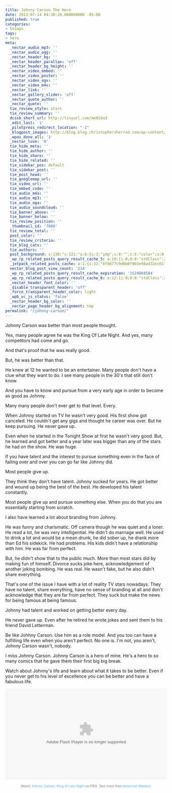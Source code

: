 ```yaml
---
title: Johnny Carson The Hero
date: 2013-07-14 04:30:20.000000000 -05:00
published: true
categories:
- Essays
tags:
- hero
meta:
  _nectar_audio_mp3: ''
  _nectar_audio_ogg: ''
  _nectar_header_bg: ''
  _nectar_header_parallax: 'off'
  _nectar_header_bg_height: ''
  _nectar_video_embed: ''
  _nectar_video_poster: ''
  _nectar_video_ogv: ''
  _nectar_video_m4v: ''
  _nectar_link: ''
  _nectar_gallery_slider: 'off'
  _nectar_quote_author: ''
  _nectar_quote: ''
  tie_review_style: stars
  tie_review_summary: ''
  dcssb_short_url: http://tinyurl.com/me82da3
  _edit_last: '1'
  _pilotpress_redirect_location: "-1"
  _blogpost_images: http://blog.blog.christophersherrod.com/wp-content/uploads/images/video1.jpg
  _wpas_done_all: '1'
  _nectar_love: '0'
  tie_hide_meta: ''
  tie_hide_author: ''
  tie_hide_share: ''
  tie_hide_related: ''
  tie_sidebar_pos: default
  tie_sidebar_post: ''
  tie_post_head: ''
  tie_googlemap_url: ''
  tie_video_url: ''
  tie_embed_code: ''
  tie_audio_m4a: ''
  tie_audio_mp3: ''
  tie_audio_oga: ''
  tie_audio_soundcloud: ''
  tie_banner_above: ''
  tie_banner_below: ''
  tie_review_position: ''
  _thumbnail_id: '7008'
  tie_review_total: ''
  post_color: ''
  tie_review_criteria: ''
  tie_blog_cats: ''
  tie_authors: ''
  post_background: s:130:"s:121:"a:6:{s:3:"img";s:0:"";s:5:"color";s:0:"";s:6:"repeat";s:0:"";s:10:"attachment";s:0:"";s:3:"hor";s:0:"";s:3:"ver";s:0:"";}";";
  _wp_rp_related_posts_query_result_cache_5: a:10:{i:0;O:8:"stdClass":2:{s:7:"post_id";s:4:"6684";s:5:"score";s:17:"61.78831094479156";}i:1;O:8:"stdClass":2:{s:7:"post_id";s:4:"6806";s:5:"score";s:17:"60.65092493353415";}i:2;O:8:"stdClass":2:{s:7:"post_id";s:2:"61";s:5:"score";s:17:"60.65092493353415";}i:3;O:8:"stdClass":2:{s:7:"post_id";s:4:"6939";s:5:"score";s:17:"34.85021835560739";}i:4;O:8:"stdClass":2:{s:7:"post_id";s:4:"6757";s:5:"score";s:17:"34.85021835560739";}i:5;O:8:"stdClass":2:{s:7:"post_id";s:4:"6862";s:5:"score";s:17:"33.71283234434997";}i:6;O:8:"stdClass":2:{s:7:"post_id";s:4:"6776";s:5:"score";s:18:"28.094026953624976";}i:7;O:8:"stdClass":2:{s:7:"post_id";s:2:"89";s:5:"score";s:18:"10.798082071858385";}i:8;O:8:"stdClass":2:{s:7:"post_id";s:2:"18";s:5:"score";s:18:"10.798082071858385";}i:9;O:8:"stdClass":2:{s:7:"post_id";s:2:"30";s:5:"score";s:16:"9.66069606060097";}}
  _jetpack_related_posts_cache: a:1:{s:32:"8f6677c9d6b0f903e98ad32ec61f8deb";a:2:{s:7:"expires";i:1506998540;s:7:"payload";a:3:{i:0;a:1:{s:2:"id";i:655;}i:1;a:1:{s:2:"id";i:287;}i:2;a:1:{s:2:"id";i:1207;}}}}
  nectar_blog_post_view_count: '214'
  _wp_rp_related_posts_query_result_cache_expiration: '1524884584'
  _wp_rp_related_posts_query_result_cache_6: a:12:{i:0;O:8:"stdClass":2:{s:7:"post_id";s:4:"6806";s:5:"score";s:18:"109.48741069144799";}i:1;O:8:"stdClass":2:{s:7:"post_id";s:2:"61";s:5:"score";s:18:"109.48741069144799";}i:2;O:8:"stdClass":2:{s:7:"post_id";s:4:"4580";s:5:"score";s:18:"106.61058996690221";}i:3;O:8:"stdClass":2:{s:7:"post_id";s:4:"6939";s:5:"score";s:17:"58.75263951485812";}i:4;O:8:"stdClass":2:{s:7:"post_id";s:4:"6757";s:5:"score";s:17:"58.75263951485812";}i:5;O:8:"stdClass":2:{s:7:"post_id";s:4:"6862";s:5:"score";s:16:"57.3802824924823";}i:6;O:8:"stdClass":2:{s:7:"post_id";s:4:"6776";s:5:"score";s:18:"47.819236345561585";}i:7;O:8:"stdClass":2:{s:7:"post_id";s:3:"193";s:5:"score";s:18:"23.530547059494246";}i:8;O:8:"stdClass":2:{s:7:"post_id";s:3:"356";s:5:"score";s:17:"21.13768483663295";}i:9;O:8:"stdClass":2:{s:7:"post_id";s:4:"1453";s:5:"score";s:18:"18.114446657278638";}i:10;O:8:"stdClass":2:{s:7:"post_id";s:4:"1347";s:5:"score";s:18:"18.114446657278638";}i:11;O:8:"stdClass":2:{s:7:"post_id";s:4:"8295";s:5:"score";s:18:"16.938873327449226";}}
  _nectar_header_font_color: ''
  _disable_transparent_header: 'off'
  _force_transparent_header_color: light
  _wpb_vc_js_status: 'false'
  _nectar_header_bg_color: ''
  _nectar_page_header_bg_alignment: top
permalink: "/johnny-carson/"
---
```

<p>Johnny Carson was better than most people thought.</p>
<p>Yes, many people agree he was the King Of Late Night. And yes, many competitors had come and go.</p>
<p>And that's proof that he was really good.</p>
<p>But, he was better than that.</p>
<p>He knew at 12 he wanted to be an entertainer. Many people don't have a clue what they want to do. I see many people in the 30's that still don't know.</p>
<p>And you have to know and pursue from a very early age in order to become as good as Johnny.</p>
<p>Many many people don't ever get to that level. Every.</p>
<p>When Johnny started on TV he wasn't very good. His first show got canceled. He couldn't get any gigs and thought he career was over. But he keep pursuing. He never gave up.</p>
<p>Even when he started in the Tonight Show at first he wasn't very good. But, he learned and got better and a year later was bigger than any of the stars he had on the show. He was huge.</p>
<p>If you have talent and the interest to pursue something even in the face of failing over and over you can go far like Johnny did.</p>
<p>Most people give up.</p>
<p>They think they don't have talent. Johnny sucked for years. He got better and wound up being the best of the best. He developed his talent constantly.</p>
<p>Most people give up and pursue something else. When you do that you are essentially starting from scratch.</p>
<p>I also have learned a lot about branding from Johnny.</p>
<p>He was funny and charismatic. Off camera though he was quiet and a loner. He read a lot, he was very intelligential. He didn't do marriage well. He used to drink a lot and would be a mean drunk, he did sober up, he drank more than Ed his sidekick. He had problems. His kids didn't have a relationship with him. He was far from perfect.</p>
<p>But, he didn't show that to the public much. More than most stars did by making fun of himself. Divorce sucks joke here, acknowledgement of another joking bombing. He was real. He wasn't fake, but he also didn't share everything.</p>
<p>That's one of the issue I have with a lot of reality TV stars nowadays. They have no talent, share everything, have no sense of branding at all and don't acknowledge that they are far from perfect. They suck but make the news for being famous at being famous.</p>
<p>Johnny had talent and worked on getting better every day.</p>
<p>He never gave up. Even after he retired he wrote jokes and sent them to his friend David Letterman.</p>
<p>Be like Johhny Carson. Use him as a role model. And you too can have a fulfilling life even when you aren't perfect. No one is. I'm not, you aren't, Johnny Carson wasn't, nobody.</p>
<p>I miss Johnny Carson. Johnny Carson is a hero of mine. He's a hero to so many comics that he gave them their first big big break.</p>
<p>Watch about Johnny's life and learn about what it takes to be better. Even if you never get to his level of excellence you can be better and have a fabulous life.</p>
<p><object width="512" height="288" classid="clsid:d27cdb6e-ae6d-11cf-96b8-444553540000" codebase="http://download.macromedia.com/pub/shockwave/cabs/flash/swflash.cab#version=6,0,40,0"><param name="flashvars" value="width=512&amp;height=288&amp;video=http://video.pbs.org/videoPlayerInfo/2230341415/?player=PBS_Partner_Player_v1&amp;start=0&amp;end=0&amp;balance=true&amp;player=viral&amp;end=0&amp;lr_admap=in:warnings:0;in:pbs:0" /><param name="allowFullScreen" value="true" /><param name="allowscriptaccess" value="always" /><param name="wmode" value="transparent" /><param name="src" value="http://dgjigvacl6ipj.cloudfront.net/media/swf/PBSPlayer.swf" /><param name="allowfullscreen" value="true" /><embed width="512" height="288" type="application/x-shockwave-flash" src="http://dgjigvacl6ipj.cloudfront.net/media/swf/PBSPlayer.swf" flashvars="width=512&amp;height=288&amp;video=http://video.pbs.org/videoPlayerInfo/2230341415/?player=PBS_Partner_Player_v1&amp;start=0&amp;end=0&amp;balance=true&amp;player=viral&amp;end=0&amp;lr_admap=in:warnings:0;in:pbs:0" allowfullscreen="allowfullscreen" allowscriptaccess="always" wmode="transparent" bgcolor="#000000" /></object></p>
<p style="font-size: 11px; font-family: Arial, Helvetica, sans-serif; color: #808080; margin-top: 5px; background: transparent; text-align: center; width: 512px;">Watch <a style="text-decoration: none !important; font-weight: normal !important; height: 13px; color: #4eb2fe !important;" href="http://video.pbs.org/video/2230341415" target="_blank" rel="noopener noreferrer">Johnny Carson: King of Late Night</a> on PBS. See more from <a style="text-decoration: none !important; font-weight: normal !important; height: 13px; color: #4eb2fe !important;" href="http://video.pbs.org/program/american-masters/" target="_blank" rel="noopener noreferrer">American Masters.</a></p>
